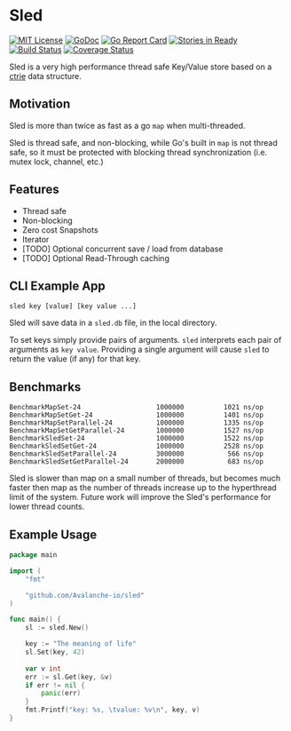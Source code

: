 # Sled 
[![MIT License](https://img.shields.io/badge/license-MIT-blue.svg)](./LICENSE)
[![GoDoc](https://godoc.org/github.com/Avalanche-io/sled?status.svg)](https://godoc.org/github.com/Avalanche-io/sled)
[![Go Report Card](https://goreportcard.com/badge/github.com/Avalanche-io/sled)](https://goreportcard.com/report/github.com/Avalanche-io/sled)
[![Stories in Ready](https://badge.waffle.io/Avalanche-io/sled.png?label=ready&title=Ready)](https://waffle.io/Avalanche-io/sled)
[![Build Status](https://travis-ci.org/Avalanche-io/sled.svg?branch=master)](https://travis-ci.org/Avalanche-io/sled)
[![Coverage Status](https://coveralls.io/repos/github/Avalanche-io/sled/badge.svg?branch=master)](https://coveralls.io/github/Avalanche-io/sled?branch=master)

Sled is a very high performance thread safe Key/Value store based on a [ctrie][1] data structure.

[1]: https://axel22.github.io/resources/docs/ctries-snapshot.pdf

## Motivation

Sled is more than twice as fast as a go `map` when multi-threaded.

Sled is thread safe, and non-blocking, while Go's built in `map` is not thread safe, so it must be protected with blocking thread synchronization (i.e. mutex lock, channel, etc.)

## Features

- Thread safe
- Non-blocking
- Zero cost Snapshots
- Iterator
- [TODO] Optional concurrent save / load from database
- [TODO] Optional Read-Through caching

## CLI Example App

`sled key [value] [key value ...]`

Sled will save data in a `sled.db` file, in the local directory.  

To set keys simply provide pairs of arguments. `sled` interprets each pair of arguments as `key value`.  Providing a single argument will cause `sled` to return the value (if any) for that key.  

## Benchmarks

```
BenchmarkMapSet-24                   1000000          1021 ns/op
BenchmarkMapSetGet-24                1000000          1401 ns/op
BenchmarkMapSetParallel-24           1000000          1335 ns/op
BenchmarkMapSetGetParallel-24        1000000          1527 ns/op
BenchmarkSledSet-24                  1000000          1522 ns/op
BenchmarkSledSetGet-24               1000000          2528 ns/op
BenchmarkSledSetParallel-24          3000000           566 ns/op
BenchmarkSledSetGetParallel-24       2000000           683 ns/op
```

Sled is slower than map on a small number of threads, but becomes much faster then map as the number of threads increase up to the hyperthread limit of the system.  Future work will improve the Sled's performance for lower thread counts.

## Example Usage

```go
package main

import (
    "fmt"

    "github.com/Avalanche-io/sled"
)

func main() {
    sl := sled.New()

    key := "The meaning of life"
    sl.Set(key, 42)
    
    var v int
    err := sl.Get(key, &v)
    if err != nil {
        panic(err)
    }
    fmt.Printf("key: %s, \tvalue: %v\n", key, v)
}
```